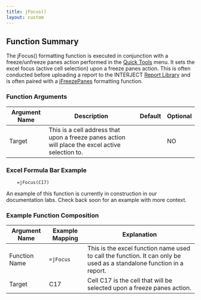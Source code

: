 ```yaml
---
title: jFocus()
layout: custom
---
```


## Function Summary

The jFocus() formatting function is executed in conjunction with a freeze/unfreeze panes action performed in the [Quick Tools](/wGetStarted/INTERJECT-Ribbon-Menu-Items_83689479.html#quick-tools) menu. It sets the excel focus (active cell selection) upon a freeze panes action. This is often conducted before uploading a report to the INTERJECT [Report Library](/wAbout/Report-Library-Basics_61702517.html) and is often paired with a [jFreezePanes](/wIndex/jFreezePanes_128552956.html) formatting function.

### Function Arguments

| Argument Name | Description                                                                                      | Default | Optional |
|----------------|--------------------------------------------------------------------------------------------------|---------|----------|
| Target         | This is a cell address that upon a freeze panes action will place the excel active selection to. |         | NO       |

### Excel Formula Bar Example

```Excel
    =jFocus(C17)
```
An example of this function is currently in construction in our documentation labs. Check back soon for an example with more context.

### Example Function Composition

| Argument Name | Example Mapping | Explanation                                                                                                          |
|---------------|-----------------|----------------------------------------------------------------------------------------------------------------------|
| Function Name | `=jFocus`       | This is the excel function name used to call the function. It can only be used as a standalone function in a report. |
| Target        | C17             | Cell C17 is the cell that will be selected upon a freeze panes action.                                               |
